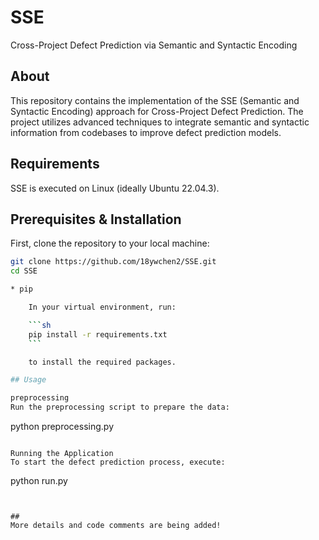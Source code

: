# SSE

Cross-Project Defect Prediction via Semantic and Syntactic Encoding

## About

This repository contains the implementation of the SSE (Semantic and Syntactic Encoding) approach for Cross-Project Defect Prediction. The project utilizes advanced techniques to integrate semantic and syntactic information from codebases to improve defect prediction models.

## Requirements

SSE is executed on Linux (ideally Ubuntu 22.04.3).

## Prerequisites & Installation

First, clone the repository to your local machine:

```bash
git clone https://github.com/18ywchen2/SSE.git
cd SSE

* pip

    In your virtual environment, run:

    ```sh
    pip install -r requirements.txt
    ```

    to install the required packages.

## Usage

preprocessing
Run the preprocessing script to prepare the data:
```
python preprocessing.py
```

Running the Application
To start the defect prediction process, execute:
```
python run.py
```


## 
More details and code comments are being added!

